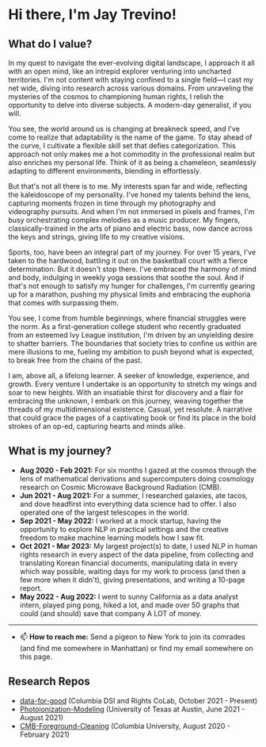# Hi there, I'm Jay Trevino!
## What do I value?
In my quest to navigate the ever-evolving digital landscape, I approach it all with an open mind, like an intrepid explorer venturing into uncharted territories. I'm not content with staying confined to a single field—I cast my net wide, diving into research across various domains. From unraveling the mysteries of the cosmos to championing human rights, I relish the opportunity to delve into diverse subjects. A modern-day generalist, if you will.

You see, the world around us is changing at breakneck speed, and I've come to realize that adaptability is the name of the game. To stay ahead of the curve, I cultivate a flexible skill set that defies categorization. This approach not only makes me a hot commodity in the professional realm but also enriches my personal life. Think of it as being a chameleon, seamlessly adapting to different environments, blending in effortlessly.

But that's not all there is to me. My interests span far and wide, reflecting the kaleidoscope of my personality. I've honed my talents behind the lens, capturing moments frozen in time through my photography and videography pursuits. And when I'm not immersed in pixels and frames, I'm busy orchestrating complex melodies as a music producer. My fingers, classically-trained in the arts of piano and electric bass, now dance across the keys and strings, giving life to my creative visions.

Sports, too, have been an integral part of my journey. For over 15 years, I've taken to the hardwood, battling it out on the basketball court with a fierce determination. But it doesn't stop there. I've embraced the harmony of mind and body, indulging in weekly yoga sessions that soothe the soul. And if that's not enough to satisfy my hunger for challenges, I'm currently gearing up for a marathon, pushing my physical limits and embracing the euphoria that comes with surpassing them.

You see, I come from humble beginnings, where financial struggles were the norm. As a first-generation college student who recently graduated from an esteemed Ivy League institution, I'm driven by an unyielding desire to shatter barriers. The boundaries that society tries to confine us within are mere illusions to me, fueling my ambition to push beyond what is expected, to break free from the chains of the past.

I am, above all, a lifelong learner. A seeker of knowledge, experience, and growth. Every venture I undertake is an opportunity to stretch my wings and soar to new heights. With an insatiable thirst for discovery and a flair for embracing the unknown, I embark on this journey, weaving together the threads of my multidimensional existence. Casual, yet resolute. A narrative that could grace the pages of a captivating book or find its place in the bold strokes of an op-ed, capturing hearts and minds alike.

## What is my journey?
- **Aug 2020 - Feb 2021:** For six months I gazed at the cosmos through the lens of mathematical derivations and supercomputers doing cosmology research on Cosmic Microwave Background Radiation (CMB).
- **Jun 2021 - Aug 2021:** For a summer, I researched galaxies, ate tacos, and dove headfirst into everything data science had to offer. I also operated one of the largest telescopes in the world.
- **Sep 2021 - May 2022:** I worked at a mock startup, having the opportunity to explore NLP in practical settings and the creative freedom to make machine learning models how I saw fit.
- **Oct 2021 - Mar 2023:** My largest project(s) to date, I used NLP in human rights research in every aspect of the data pipeline, from collecting and translating Korean financial documents, manipulating data in every which way possible, waiting days for my work to process (and then a few more when it didn't), giving presentations, and writing a 10-page report.
- **May 2022 - Aug 2022:** I went to sunny California as a data analyst intern, played ping pong, hiked a lot, and made over 50 graphs that could (and should) save that company A LOT of money.
---
- 📫 **How to reach me:** Send a pigeon to New York to join its comrades (and find me somewhere in Manhattan) or find my email somewhere on this page.
## Research Repos
- [data-for-good](https://github.com/jat2211/data-for-good) (Columbia DSI and Rights CoLab, October 2021 - Present)
- [Photoionization-Modeling](https://github.com/jat2211/Photoionization-Modeling) (University of Texas at Austin, June 2021 - August 2021)
- [CMB-Foreground-Cleaning](https://github.com/jat2211/CMB-Foreground-Cleaning) (Columbia University, August 2020 - February 2021)

